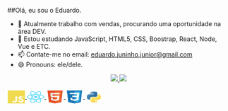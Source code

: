 
##Olá, eu sou o Eduardo.

- 🔭 Atualmente trabalho com vendas, procurando uma oportunidade na área DEV.
- 🌱 Estou estudando JavaScript, HTML5, CSS, Boostrap, React, Node, Vue e ETC.
- 📫 Contate-me no email: eduardo.juninho.junior@gmail.com
- 😄 Pronouns: ele/dele.

<div align="center">
  <a href="https://github.com/junior72957">
  <img height="180em" src="https://github-readme-stats.vercel.app/api?username=junior72957&show_icons=true&theme=dark&include_all_commits=true&count_private=true"/>
  <img height="180em" src="https://github-readme-stats.vercel.app/api/top-langs/?username=junior72957&layout=compact&langs_count=7&theme=dark"/>
</div>
  
  <div style="display: inline_block"><br>
  <img align="center" alt="Junior-Js" height="30" width="40" src="https://raw.githubusercontent.com/devicons/devicon/master/icons/javascript/javascript-plain.svg">
  <img align="center" alt="Junior-React" height="30" width="40" src="https://raw.githubusercontent.com/devicons/devicon/master/icons/react/react-original.svg">
  <img align="center" alt="Junior-HTML" height="30" width="40" src="https://raw.githubusercontent.com/devicons/devicon/master/icons/html5/html5-original.svg">
  <img align="center" alt="Junior-CSS" height="30" width="40" src="https://raw.githubusercontent.com/devicons/devicon/master/icons/css3/css3-original.svg">
  <img align="center" alt="Junior-Python" height="30" width="40" src="https://raw.githubusercontent.com/devicons/devicon/master/icons/python/python-original.svg">

</div>
 
  ##
